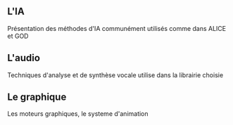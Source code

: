 ## L'IA ##

Présentation des méthodes d'IA communément utilisés comme dans ALICE et GOD

## L'audio ##

Techniques d'analyse et de synthèse vocale utilise dans la librairie choisie


## Le graphique ##

Les moteurs graphiques, le systeme d'animation
